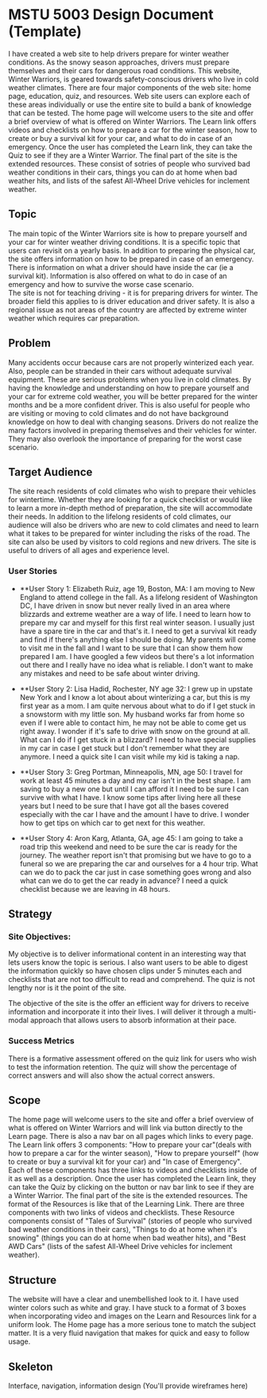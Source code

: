 # MSTU 5003 Design Document (Template)

I have created a web site to help drivers prepare for winter weather conditions.  As the snowy season approaches, drivers must prepare themselves and their cars for dangerous road conditions.  This website, Winter Warriors, is geared towards safety-conscious drivers who live in cold weather climates.  There are four major components of the web site: home page, education, quiz, and resources.  Web site users can explore each of these areas individually or use the entire site to build a bank of knowledge that can be tested.   The home page will welcome users to the site and offer a brief overview of what is offered on Winter Warriors.  The Learn link offers videos and checklists on how to prepare a car for the winter season, how to create or buy a survival kit for your car, and what to do in case of an emergency.  Once the user has completed the Learn link, they can take the Quiz to see if they are a Winter Warrior. The final part of the site is the extended resources.  These consist of sotries of people who survived bad weather conditions in their cars, things you can do at home when bad weather hits, and lists of the safest All-Wheel Drive vehicles for inclement weather.

## Topic
The main topic of the Winter Warriors site is how to prepare yourself and your car for winter weather driving conditions.  It is a specific topic that users can revisit on a yearly basis. In addition to preparing the physical car, the site offers information on how to be prepared in case of an emergency.  There is information on what a driver should have inside the car (ie a survival kit).  Information is also offered on what to do in case of an emergency and how to survive the worse case scenario.  
The site is not for teaching driving - it is for preparing drivers for winter.
The broader field this applies to is driver education and driver safety.  It is also a regional issue as not areas of the country are affected by extreme winter weather which requires car preparation.

## Problem
Many accidents occur because cars are not properly winterized each year.  Also, people can be stranded in their cars without adequate survival equipment.  These are serious problems when you live in cold climates.  By having the knowledge and understanding on how to prepare yourself and your car for extreme cold weather, you will be better prepared for the winter months and be a more confident driver.  This is also useful for people who are visiting or moving to cold climates and do not have background knowledge on how to deal with changing seasons. Drivers do not realize the many factors involved in preparing themselves and their vehicles for winter.  They may also overlook the importance of preparing for the worst case scenario.  

## Target Audience
The site reach residents of cold climates who wish to prepare their vehicles for wintertime. Whether they are looking for a quick checklist or would like to learn a more in-depth method of preparation, the site will accommodate their needs.  In addition to the lifelong residents of cold climates, our audience will also be drivers who are new to cold climates and need to learn what it takes to be prepared for winter including the risks of the road. The site can also be used by visitors to cold regions and new drivers. The site is useful to drivers of all ages and experience level.

### User Stories

- **User Story 1:  Elizabeth Ruiz, age 19, Boston, MA: I am moving to New England to attend college in the fall. As a lifelong resident of Washington DC, I have driven in snow but never really lived in an area where blizzards and extreme weather are a way of life.  I need to learn how to prepare my car and myself for this first real winter season.  I usually just have a spare tire in the car and that's it.  I need to get a survival kit ready and find if there's anything else I should be doing.  My parents will come to visit me in the fall and I want to be sure that I can show them how prepared I am. I have googled a few videos but there's a lot information out there and I really have no idea what is reliable.  I don't want to make any mistakes and need to be safe about winter driving.

- **User Story 2: Lisa Hadid, Rochester, NY age 32:  I grew up in upstate New York and I know a lot about about winterizing a car, but this is my first year as a mom. I am quite nervous about what to do if I get stuck in a snowstorm with my little son. My husband works far from home so even if I were able to contact him, he may not be able to come get us right away.  I wonder if it's safe to drive with snow on the ground at all.  What can I do if I get stuck in a blizzard?  I need to have special supplies in my car in case I get stuck but I don't remember what they are anymore.  I need a quick site I can visit while my kid is taking a nap.

- **User Story 3: Greg Portman, Minneapolis, MN, age 50:  I travel for work at least 45 minutes a day and my car isn't in the best shape.  I am saving to buy a new one but until I can afford it I need to be sure I can survive with what I have.  I know some tips after living here all these years but I need to be sure that I have got all the bases covered especially with the car I have and the amount I have to drive. I wonder how to get tips on which car to get next for this weather.  

- **User Story 4: Aron Karg, Atlanta, GA, age 45:  I am going to take a road trip this weekend and need to be sure the car is ready for the journey.  The weather report isn't that promising but we have to go to a funeral so we are preparing the car and ourselves for a 4 hour trip.   What can we do to pack the car just in case something goes wrong and also what can we do to get the car ready in advance?  I need a quick checklist because we are leaving in 48 hours.


## Strategy


### Site Objectives:

My objective is to deliver informational content in an interesting way that lets users know the topic is serious.  I also want users to be able to digest the information quickly so have chosen clips under 5 minutes each and checklists that are not too difficult to read and comprehend.  The quiz is not lengthy nor is it the point of the site.

The objective of the site is the offer an efficient way for drivers to receive information and incorporate it into their lives.  I will deliver it through a multi-modal approach that allows users to absorb information at their pace.

### Success Metrics

There is a formative assessment offered on the quiz link for users who wish to test the information retention.  The quiz will show the percentage of correct answers and will also show the actual correct answers.  


## Scope
The home page will welcome users to the site and offer a brief overview of what is offered on Winter Warriors and will link via button directly to the Learn page.  There is also a nav bar on all pages which links to every page.  The Learn link offers 3 components: "How to prepare your car"(deals with how to prepare a car for the winter season), "How to prepare yourself" (how to create or buy a survival kit for your car) and "In case of Emergency".  Each of these components has three links to videos and checklists inside of it as well as a description.  Once the user has completed the Learn link, they can take the Quiz by clicking on the button or nav bar link to see if they are a Winter Warrior. The final part of the site is the extended resources.  The format of the Resources is like that of the Learning Link. There are three components with two links of videos and checklists.  These Resource components consist of "Tales of Survival" (stories of people who survived bad weather conditions in their cars), "Things to do at home when it's snowing" (things you can do at home when bad weather hits), and "Best AWD Cars" (lists of the safest All-Wheel Drive vehicles for inclement weather).

## Structure
The website will have a clear and unembellished look to it.  I have used winter colors such as white and gray.  I have stuck to a format of 3 boxes when incorporating video and images on the Learn and Resources link for a uniform look.  The Home page has a more serious tone to match the subject matter.  It is a very fluid navigation that makes for quick and easy to follow usage.

## Skeleton
Interface, navigation, information design
(You'll provide wireframes here)
